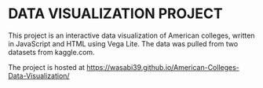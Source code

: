 # DATA VISUALIZATION PROJECT

This project is an interactive data visualization of American colleges, written in JavaScript and HTML using Vega Lite. The data was pulled from two datasets from kaggle.com.

The project is hosted at https://wasabi39.github.io/American-Colleges-Data-Visualization/
